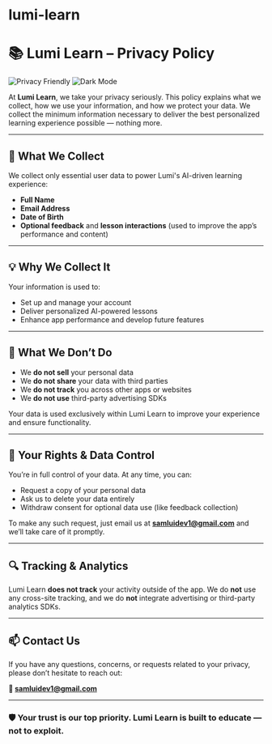 # lumi-learn

# 📚 Lumi Learn – Privacy Policy  
![Privacy Friendly](https://img.shields.io/badge/Privacy-Friendly-blue?style=flat-square&logo=lock)
![Dark Mode](https://img.shields.io/badge/UI-Dark&nbsp;%2F&nbsp;Light-222222?style=flat-square&logo=flutter)

At **Lumi Learn**, we take your privacy seriously. This policy explains what we collect, how we use your information, and how we protect your data. We collect the minimum information necessary to deliver the best personalized learning experience possible — nothing more.

---

## 🔐 What We Collect

We collect only essential user data to power Lumi's AI-driven learning experience:

- **Full Name**  
- **Email Address**  
- **Date of Birth**  
- **Optional feedback** and **lesson interactions** (used to improve the app’s performance and content)

---

## 💡 Why We Collect It

Your information is used to:

- Set up and manage your account  
- Deliver personalized AI-powered lessons  
- Enhance app performance and develop future features

---

## 🚫 What We Don’t Do

- We **do not sell** your personal data  
- We **do not share** your data with third parties  
- We **do not track** you across other apps or websites  
- We **do not use** third-party advertising SDKs  

Your data is used exclusively within Lumi Learn to improve your experience and ensure functionality.

---

## 🧾 Your Rights & Data Control

You’re in full control of your data. At any time, you can:

- Request a copy of your personal data  
- Ask us to delete your data entirely  
- Withdraw consent for optional data use (like feedback collection)

To make any such request, just email us at **[samluidev1@gmail.com](mailto:samluidev1@gmail.com)** and we’ll take care of it promptly.

---

## 🔍 Tracking & Analytics

Lumi Learn **does not track** your activity outside of the app. We do **not** use any cross-site tracking, and we do **not** integrate advertising or third-party analytics SDKs.

---

## 📫 Contact Us

If you have any questions, concerns, or requests related to your privacy, please don’t hesitate to reach out:

**📧 samluidev1@gmail.com**

---

### 🛡️ Your trust is our top priority. Lumi Learn is built to educate — not to exploit.
